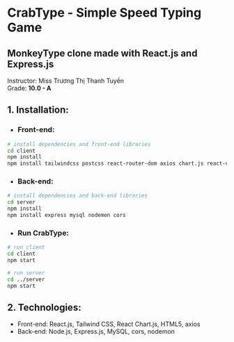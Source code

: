 # CrabType - Simple Speed Typing Game
## MonkeyType clone made with React.js and Express.js
Instructor: Miss Trương Thị Thanh Tuyền <br>
Grade: **10.0 - A**

## 1. Installation:
- ### Front-end:
```bash
# install dependencies and front-end libraries
cd client
npm install
npm install tailwindcss postcss react-router-dom axios chart.js react-chartjs-2
```

- ### Back-end:
```bash
# install dependencies and back-end libraries
cd server
npm install
npm install express mysql nodemon cors 
```

- ### Run CrabType:
```bash
# run client
cd client
npm start

# run server
cd ../server
npm start
```

## 2. Technologies:
- Front-end: React.js, Tailwind CSS, React Chart.js, HTML5, axios
- Back-end: Node.js, Express.js, MySQL, cors, nodemon
